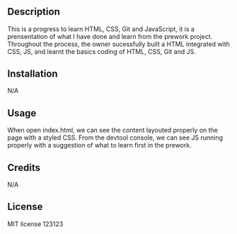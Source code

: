 # <Prework-Study-Guide>

## Description

This is a progress to learn HTML, CSS, Git and JavaScript, it is a prensentation of what I have done and learn from the prework project. Throughout the process, the owner sucessfully built a HTML integrated with CSS, JS, and learnt the basics coding of HTML, CSS, Git and JS.

## Installation

N/A

## Usage

When open index.html, we can see the content layouted properly on the page with a styled CSS. From the devtool console, we can see JS running properly with a suggestion of what to learn first in the prework.

## Credits

N/A

## License

MIT license
123123
